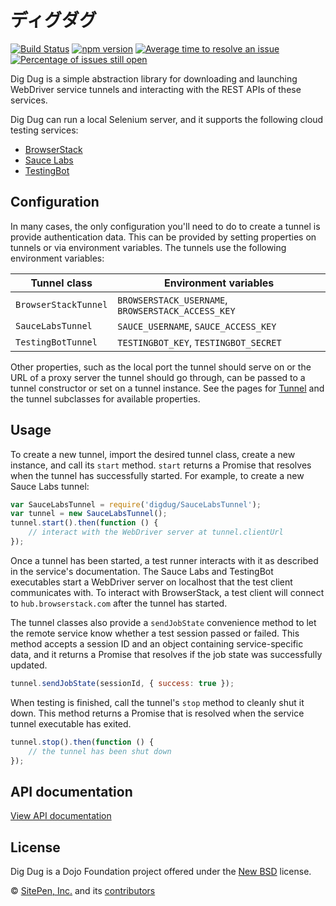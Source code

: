 # ディグダグ

[![Build Status](https://travis-ci.org/theintern/digdug.svg?branch=master)](https://travis-ci.org/theintern/digdug)
[![npm version](https://badge.fury.io/js/digdug.svg)](https://badge.fury.io/js/digdug)
[![Average time to resolve an issue](http://isitmaintained.com/badge/resolution/theintern/digdug.svg)](http://isitmaintained.com/project/theintern/digdug "Average time to resolve an issue")
[![Percentage of issues still open](http://isitmaintained.com/badge/open/theintern/digdug.svg)](http://isitmaintained.com/project/theintern/digdug "Percentage of issues still open")

Dig Dug is a simple abstraction library for downloading and launching WebDriver service tunnels and interacting with
the REST APIs of these services.

Dig Dug can run a local Selenium server, and it supports the following cloud testing services:

* [BrowserStack](http://www.browserstack.com)
* [Sauce Labs](http://www.saucelabs.com)
* [TestingBot](http://www.testingbot.com)

## Configuration

In many cases, the only configuration you'll need to do to create a tunnel is provide authentication data. This can be provided by setting properties on tunnels or via environment variables. The tunnels use the following environment variables:

Tunnel class         | Environment variables
---------------------|----------------------------------------------------
`BrowserStackTunnel` | `BROWSERSTACK_USERNAME`, `BROWSERSTACK_ACCESS_KEY`
`SauceLabsTunnel`    | `SAUCE_USERNAME`, `SAUCE_ACCESS_KEY`
`TestingBotTunnel`   | `TESTINGBOT_KEY`, `TESTINGBOT_SECRET`

Other properties, such as the local port the tunnel should serve on or the URL of a proxy server the tunnel should go through, can be passed to a tunnel constructor or set on a tunnel instance. See the pages for [Tunnel](Tunnel.html) and the tunnel subclasses for available properties.


## Usage

To create a new tunnel, import the desired tunnel class, create a new instance, and call its `start` method. `start` returns a Promise that resolves when the tunnel has successfully started. For example, to create a new Sauce Labs tunnel:

```js
var SauceLabsTunnel = require('digdug/SauceLabsTunnel');
var tunnel = new SauceLabsTunnel();
tunnel.start().then(function () {
	// interact with the WebDriver server at tunnel.clientUrl
});
```

Once a tunnel has been started, a test runner interacts with it as described in the service's documentation. The Sauce Labs and TestingBot executables start a WebDriver server on localhost that the test client communicates with. To interact with BrowserStack, a test client will connect to `hub.browserstack.com` after the tunnel has started.

The tunnel classes also provide a `sendJobState` convenience method to let the remote service know whether a test session passed or failed. This method accepts a session ID and an object containing service-specific data, and it returns a Promise that resolves if the job state was successfully updated.

```js
tunnel.sendJobState(sessionId, { success: true });
```

When testing is finished, call the tunnel's `stop` method to cleanly shut it down. This method returns a Promise that is resolved when the service tunnel executable has exited.

```js
tunnel.stop().then(function () {
	// the tunnel has been shut down
});
```

## API documentation

[View API documentation](https://theintern.github.io/digdug/)

## License

Dig Dug is a Dojo Foundation project offered under the [New BSD](LICENSE) license.

© [SitePen, Inc.](http://sitepen.com) and its [contributors](https://github.com/theintern/digdug/graphs/contributors)
